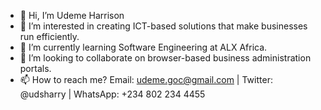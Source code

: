 - 👋 Hi, I’m Udeme Harrison
- 👀 I’m interested in creating ICT-based solutions that make businesses run efficiently.
- 🌱 I’m currently learning Software Engineering at ALX Africa.
- 💞️ I’m looking to collaborate on browser-based business administration portals.
- 📫 How to reach me? Email: udeme.goc@gmail.com  | Twitter: @udsharry  |  WhatsApp: +234 802 234 4455

<!---
udeme-goc/udeme-goc is a ✨ special ✨ repository because its `README.md` (this file) appears on your GitHub profile.
You can click the Preview link to take a look at your changes.
--->
